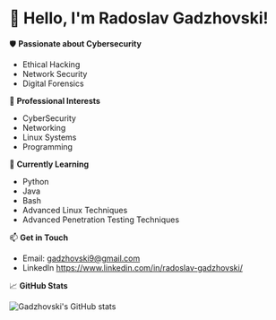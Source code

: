 # 👋 Hello, I'm Radoslav Gadzhovski!

🛡️ **Passionate about Cybersecurity**
- Ethical Hacking
- Network Security
- Digital Forensics
  
🔭 **Professional Interests**
- CyberSecurity
- Networking
- Linux Systems
- Programming

🌱 **Currently Learning**
- Python
- Java
- Bash
- Advanced Linux Techniques
- Advanced Penetration Testing Techniques

📫 **Get in Touch**
- Email: [gadzhovski9@gmail.com](mailto:gadzhovski9@gmail.com)
- LinkedIn https://www.linkedin.com/in/radoslav-gadzhovski/


📈 **GitHub Stats**

![Gadzhovski's GitHub stats](https://github-readme-stats.vercel.app/api?username=Gadzhovski&show_icons=true&theme=radical)

